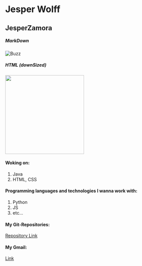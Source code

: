 # Jesper Wolff
## JesperZamora

##### MarkDown 
![Buzz](https://user-images.githubusercontent.com/113138989/215462728-e63202ca-c461-40c4-97ae-6280aae92e86.png)

##### HTML (downSized)
<img width="250px" src="https://user-images.githubusercontent.com/113138989/215462728-e63202ca-c461-40c4-97ae-6280aae92e86.png"/>

#### Woking on:
1. Java
2. HTML, CSS

#### Programming languages and technologies I wanna work with:
1. Python
2. JS
3. etc...

#### My Git-Repositories:
[Repository Link](https://github.com/JesperZamora?tab=repositories)

#### My Gmail:
[Link](https://jesperzamorawolff@gail.com/)
